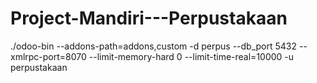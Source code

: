 # Project-Mandiri---Perpustakaan
./odoo-bin --addons-path=addons,custom -d perpus --db_port 5432 --xmlrpc-port=8070 --limit-memory-hard 0 --limit-time-real=10000 -u perpustakaan
